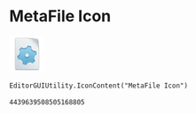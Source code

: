 # MetaFile Icon
![](/img/MetaFile%20Icon.png)

``` CSharp
EditorGUIUtility.IconContent("MetaFile Icon")
```
```
4439639508505168805
```
